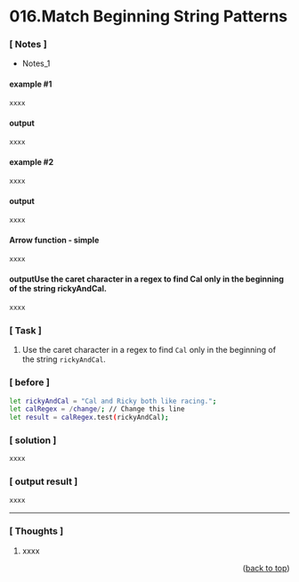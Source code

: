 <a name="topage"></a>

# 016.Match Beginning String Patterns

### [ Notes ]
  * Notes_1

#### example #1

```sh
xxxx
```

#### output
```sh
xxxx
```

#### example #2

```sh
xxxx
```

#### output
```sh
xxxx
```

#### Arrow function - simple

```sh
xxxx
```

#### outputUse the caret character in a regex to find Cal only in the beginning of the string rickyAndCal.
```sh
xxxx
```

### [ Task ]
  1. Use the caret character in a regex to find `Cal` only in the beginning of the string `rickyAndCal`.


### [ before ]

```sh
let rickyAndCal = "Cal and Ricky both like racing.";
let calRegex = /change/; // Change this line
let result = calRegex.test(rickyAndCal);
```

### [ solution ]

```sh
xxxx
```

### [ output result ]

```sh
xxxx
```

-----

### [ Thoughts ]

  1. xxxx
  

<p align="right">(<a href="#topage">back to top</a>)</p>
<br/>
<br/>
